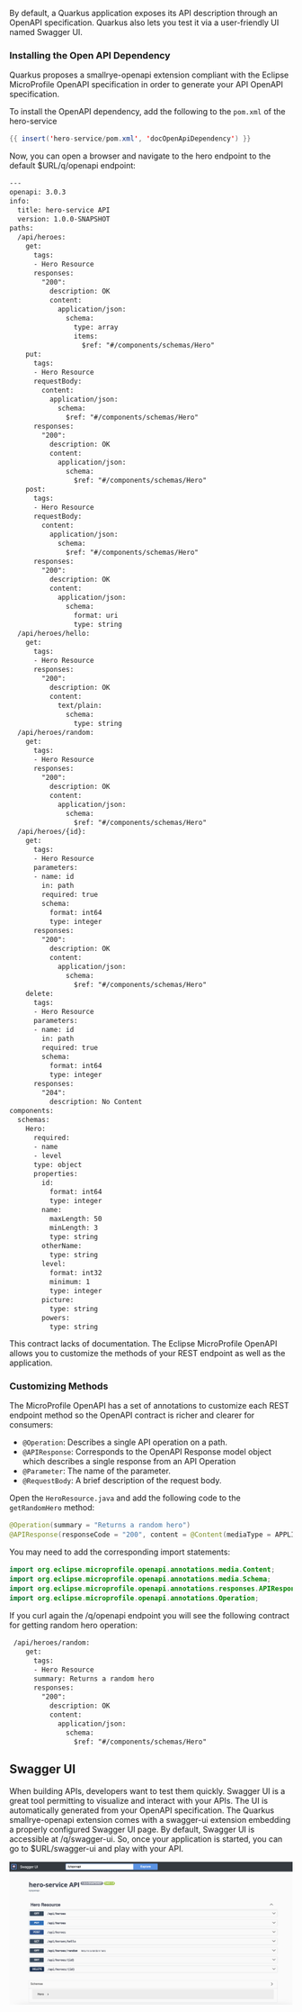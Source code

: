 By default, a Quarkus application exposes its API description through an OpenAPI specification.
Quarkus also lets you test it via a user-friendly UI named Swagger UI.

### Installing the Open API Dependency

Quarkus proposes a smallrye-openapi extension compliant with the Eclipse MicroProfile OpenAPI specification in order to generate your API OpenAPI specification.

To install the OpenAPI dependency, add the following to the `pom.xml` of the hero-service

```java linenums="1"
{{ insert('hero-service/pom.xml', 'docOpenApiDependency') }}
```
Now, you can open a browser and navigate to the hero endpoint to the default $URL/q/openapi endpoint:

```shell
---
openapi: 3.0.3
info:
  title: hero-service API
  version: 1.0.0-SNAPSHOT
paths:
  /api/heroes:
    get:
      tags:
      - Hero Resource
      responses:
        "200":
          description: OK
          content:
            application/json:
              schema:
                type: array
                items:
                  $ref: "#/components/schemas/Hero"
    put:
      tags:
      - Hero Resource
      requestBody:
        content:
          application/json:
            schema:
              $ref: "#/components/schemas/Hero"
      responses:
        "200":
          description: OK
          content:
            application/json:
              schema:
                $ref: "#/components/schemas/Hero"
    post:
      tags:
      - Hero Resource
      requestBody:
        content:
          application/json:
            schema:
              $ref: "#/components/schemas/Hero"
      responses:
        "200":
          description: OK
          content:
            application/json:
              schema:
                format: uri
                type: string
  /api/heroes/hello:
    get:
      tags:
      - Hero Resource
      responses:
        "200":
          description: OK
          content:
            text/plain:
              schema:
                type: string
  /api/heroes/random:
    get:
      tags:
      - Hero Resource
      responses:
        "200":
          description: OK
          content:
            application/json:
              schema:
                $ref: "#/components/schemas/Hero"
  /api/heroes/{id}:
    get:
      tags:
      - Hero Resource
      parameters:
      - name: id
        in: path
        required: true
        schema:
          format: int64
          type: integer
      responses:
        "200":
          description: OK
          content:
            application/json:
              schema:
                $ref: "#/components/schemas/Hero"
    delete:
      tags:
      - Hero Resource
      parameters:
      - name: id
        in: path
        required: true
        schema:
          format: int64
          type: integer
      responses:
        "204":
          description: No Content
components:
  schemas:
    Hero:
      required:
      - name
      - level
      type: object
      properties:
        id:
          format: int64
          type: integer
        name:
          maxLength: 50
          minLength: 3
          type: string
        otherName:
          type: string
        level:
          format: int32
          minimum: 1
          type: integer
        picture:
          type: string
        powers:
          type: string

```

This contract lacks of documentation. The Eclipse MicroProfile OpenAPI allows you to customize the methods of your REST endpoint as well as the application.

### Customizing Methods

The MicroProfile OpenAPI has a set of annotations to customize each REST endpoint method so the OpenAPI contract is richer and clearer for consumers:

* `@Operation`: Describes a single API operation on a path.
* `@APIResponse`: Corresponds to the OpenAPI Response model object which describes a single response from an API Operation
* `@Parameter`: The name of the parameter.
* `@RequestBody`: A brief description of the request body.

Open the `HeroResource.java` and add the following code to the `getRandomHero` method:

```java
@Operation(summary = "Returns a random hero")
@APIResponse(responseCode = "200", content = @Content(mediaType = APPLICATION_JSON, schema = @Schema(implementation = Hero.class, required = true)))
```

You may need to add the corresponding import statements:

```java
import org.eclipse.microprofile.openapi.annotations.media.Content;
import org.eclipse.microprofile.openapi.annotations.media.Schema;
import org.eclipse.microprofile.openapi.annotations.responses.APIResponse;
import org.eclipse.microprofile.openapi.annotations.Operation;
```

If you curl again the /q/openapi endpoint you will see the following contract for getting random hero operation:

```shell
 /api/heroes/random:
    get:
      tags:
      - Hero Resource
      summary: Returns a random hero
      responses:
        "200":
          description: OK
          content:
            application/json:
              schema:
                $ref: "#/components/schemas/Hero"
```

## Swagger UI 

When building APIs, developers want to test them quickly. 
Swagger UI is a great tool permitting to visualize and interact with your APIs.
The UI is automatically generated from your OpenAPI specification. 
The Quarkus smallrye-openapi extension comes with a swagger-ui extension embedding a properly configured Swagger UI page. 
By default, Swagger UI is accessible at /q/swagger-ui.
So, once your application is started, you can go to $URL/swagger-ui and play with your API.

![swagger-ui](images/swagger-ui.png)

